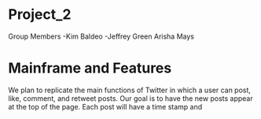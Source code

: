 # Project_2
Group Members
-Kim Baldeo
-Jeffrey Green
Arisha Mays

# Mainframe and Features
We plan to replicate the main functions of Twitter in which a user can post,
like, comment, and retweet posts. Our goal is to have the new posts appear at the top of the page. Each post will have a time stamp and 
